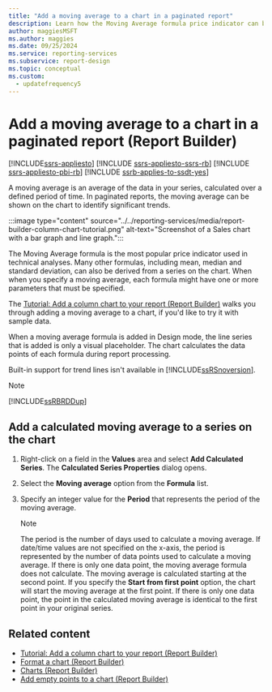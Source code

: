 ```yaml
---
title: "Add a moving average to a chart in a paginated report"
description: Learn how the Moving Average formula price indicator can be shown on a chart to identify trends in Report Builder.
author: maggiesMSFT
ms.author: maggies
ms.date: 09/25/2024
ms.service: reporting-services
ms.subservice: report-design
ms.topic: conceptual
ms.custom:
  - updatefrequency5
---
```

# Add a moving average to a chart in a paginated report (Report Builder)

[!INCLUDE[ssrs-appliesto](../../includes/ssrs-appliesto.md)] [!INCLUDE [ssrs-appliesto-ssrs-rb](../../includes/ssrs-appliesto-ssrs-rb.md)] [!INCLUDE [ssrs-appliesto-pbi-rb](../../includes/ssrs-appliesto-pbi-rb.md)] [!INCLUDE [ssrb-applies-to-ssdt-yes](../../includes/ssrb-applies-to-ssdt-yes.md)]

A moving average is an average of the data in your series, calculated over a defined period of time. In paginated reports, the moving average can be shown on the chart to identify significant trends.  

:::image type="content" source="../../reporting-services/media/report-builder-column-chart-tutorial.png" alt-text="Screenshot of a Sales chart with a bar graph and line graph.":::

  
 The Moving Average formula is the most popular price indicator used in technical analyses. Many other formulas, including mean, median and standard deviation, can also be derived from a series on the chart. When when you specify a moving average, each formula might have one or more parameters that must be specified.  
 
 The [Tutorial: Add a column chart to your report (Report Builder)](../tutorial-add-a-column-chart-to-your-report-report-builder.md) walks you through adding a moving average to a chart, if you'd like to try it with sample data.
  
 When a moving average formula is added in Design mode, the line series that is added is only a visual placeholder. The chart calculates the data points of each formula during report processing.  
  
 Built-in support for trend lines isn't available in [!INCLUDE[ssRSnoversion](../../includes/ssrsnoversion-md.md)].  
  
> [!NOTE]  
>  [!INCLUDE[ssRBRDDup](../../includes/ssrbrddup-md.md)]  
  
## Add a calculated moving average to a series on the chart  
  
1.  Right-click on a field in the **Values** area and select **Add Calculated Series**. The **Calculated Series Properties** dialog opens.  
  
1.  Select the **Moving average** option from the **Formula** list.  
  
1.  Specify an integer value for the **Period** that represents the period of the moving average.  
  
    > [!NOTE]  
    >  The period is the number of days used to calculate a moving average. If date/time values are not specified on the x-axis, the period is represented by the number of data points used to calculate a moving average. If there is only one data point, the moving average formula does not calculate. The moving average is calculated starting at the second point. If you specify the **Start from first point** option, the chart will start the moving average at the first point. If there is only one data point, the point in the calculated moving average is identical to the first point in your original series.  
  
## Related content

- [Tutorial: Add a column chart to your report (Report Builder)](../tutorial-add-a-column-chart-to-your-report-report-builder.md)
- [Format a chart &#40;Report Builder&#41;](../../reporting-services/report-design/formatting-a-chart-report-builder-and-ssrs.md)
- [Charts &#40;Report Builder&#41;](../../reporting-services/report-design/charts-report-builder-and-ssrs.md)
- [Add empty points to a chart &#40;Report Builder&#41;](../../reporting-services/report-design/add-empty-points-to-a-chart-report-builder-and-ssrs.md)
